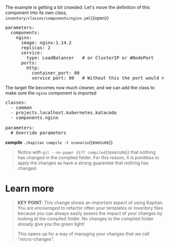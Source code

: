 The example is getting a bit crowded.
Let's move the definition of this component into its own class, `inventory/classes/components/nginx.yml`{{open}}

<pre class="file" data-filename="inventory/classes/components/nginx.yml" data-target="replace">
parameters:
  components:
    nginx:
      image: nginx:1.14.2
      replicas: 2
      service:
        type: LoadBalancer   # or ClusterIP or #NodePort
      ports:
        http:
          container_port: 80
          service_port: 80   # Without this the port would not be exposed
</pre>

The target file becomes now much cleaner, and we can add the class to make sure the `nginx` component is imported
<pre class="file" data-filename="inventory/targets/scenario.yml" data-target="replace">
classes:
  - common
  - projects.localhost.kubernetes.katacoda
  - components.nginx

parameters:
  # Override parameters
</pre>

**compile** `./kapitan compile -t scenario`{{execute}}

> Notice with `git --no-pager diff compiled`{{execute}} that nothing has changed in the compiled folder.
> For this reason, it is pointless to apply the changes as have a strong guarantee that nothing has changed.


# Learn more
> **KEY POINT**: This change shows an important aspect of using Kapitan. You are *encouraged* to refactor often your templates or inventory files because you can always easily assess the impact of your changes by looking at the compiled folder. No changes to the compiled folder already give you the green light!
> 
> This opens up for a way of managing your changes that we call "micro-changes".